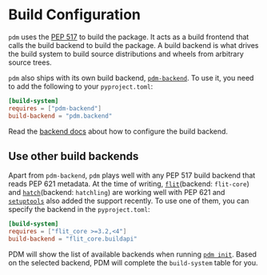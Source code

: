 # Build Configuration

`pdm` uses the [PEP 517](https://www.python.org/dev/peps/pep-0517/) to build the package. It acts as a build frontend that calls the build backend to build the package.
A build backend is what drives the build system to build source distributions and wheels from arbitrary source trees.

`pdm` also ships with its own build backend, [`pdm-backend`](https://pypi.org/project/pdm-backend/). To use it, you need to add the following to your `pyproject.toml`:

```toml
[build-system]
requires = ["pdm-backend"]
build-backend = "pdm.backend"
```

Read the [backend docs](https://pdm-backend.fming.dev/) about how to configure the build backend.

## Use other build backends

Apart from `pdm-backend`, `pdm` plays well with any PEP 517 build backend that reads PEP 621 metadata. At the time of writing, [`flit`](https://pypi.org/project/flit)(backend: `flit-core`) and [`hatch`](https://pypi.org/project/hatch)(backend: `hatchling`) are working well with PEP 621 and [`setuptools`](https://pypi.org/project/setuptools) also added the support recently. To use one of them, you can specify the backend in the `pyproject.toml`:

```toml
[build-system]
requires = ["flit_core >=3.2,<4"]
build-backend = "flit_core.buildapi"
```

PDM will show the list of available backends when running [`pdm init`](../usage/cli_reference.md#exec-0--init). Based on the selected backend, PDM will complete the `build-system` table for you.
